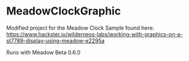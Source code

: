 # MeadowClockGraphic
Modified project for the Meadow Clock Sample found here: https://www.hackster.io/wilderness-labs/working-with-graphics-on-a-st7789-display-using-meadow-e2295a

Runs with Meadow Beta 0.6.0
